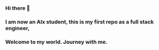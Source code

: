 ### Hi there 👋
### I am now an Alx student, this is my first repo as a full stack engineer,
### Welcome to my world. Journey with me.
